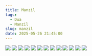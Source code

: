 ```yaml
---
title: Manzil
tags:
  - Dua
  - Manzil
slug: manzil
date: 2025-05-26 21:45:00
---
```




![](Dua's/Manzil/Screenshot_2025-01-17-20-57-02-676_com.muslim.manzil.jpg)
![](Dua's/Manzil/Screenshot_2025-01-17-20-57-05-167_com.muslim.manzil.jpg)
![](Dua's/Manzil/Screenshot_2025-01-17-20-57-06-739_com.muslim.manzil.jpg)
![](Dua's/Manzil/Screenshot_2025-01-17-20-57-08-144_com.muslim.manzil.jpg)
![](Dua's/Manzil/Screenshot_2025-01-17-20-57-09-549_com.muslim.manzil.jpg)
![](Dua's/Manzil/Screenshot_2025-01-17-20-57-10-971_com.muslim.manzil.jpg)
![](Dua's/Manzil/Screenshot_2025-01-17-20-57-12-380_com.muslim.manzil.jpg)
![](Dua's/Manzil/Screenshot_2025-01-17-20-57-13-929_com.muslim.manzil.jpg)
![](Dua's/Manzil/Screenshot_2025-01-17-20-57-15-459_com.muslim.manzil.jpg)
![](Dua's/Manzil/Screenshot_2025-01-17-20-57-17-085_com.muslim.manzil.jpg)
![](Dua's/Manzil/Screenshot_2025-01-17-20-57-18-555_com.muslim.manzil.jpg)
![](Dua's/Manzil/Screenshot_2025-01-17-20-57-20-018_com.muslim.manzil.jpg)
![](Dua's/Manzil/Screenshot_2025-01-17-20-57-21-569_com.muslim.manzil.jpg)

